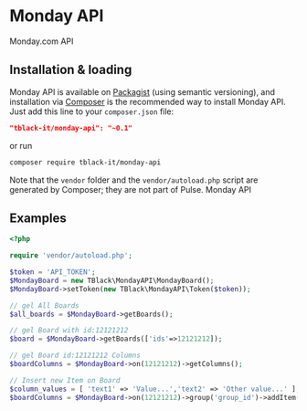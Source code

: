 # Monday API
Monday.com API

## Installation & loading
Monday API is available on [Packagist](https://packagist.org/packages/tblack-it/monday-api) (using semantic versioning), and installation via [Composer](https://getcomposer.org) is the recommended way to install Monday API. Just add this line to your `composer.json` file:

```json
"tblack-it/monday-api": "~0.1"
```

or run

```sh
composer require tblack-it/monday-api
```

Note that the `vendor` folder and the `vendor/autoload.php` script are generated by Composer; they are not part of Pulse.
 Monday API

Examples
--------

```php
<?php

require 'vendor/autoload.php';

$token = 'API_TOKEN';
$MondayBoard = new TBlack\MondayAPI\MondayBoard();
$MondayBoard->setToken(new TBlack\MondayAPI\Token($token));

// gel All Boards
$all_boards = $MondayBoard->getBoards();

// gel Board with id:12121212
$board = $MondayBoard->getBoards(['ids'=>12121212]);

// gel Board id:12121212 Columns
$boardColumns = $MondayBoard->on(12121212)->getColumns();

// Insert new Item on Board
$column_values = [ 'text1' => 'Value...','text2' => 'Other value...' ];
$boardColumns = $MondayBoard->on(12121212)->group('group_id')->addItem( 'My Item Title', $column_values );


```

